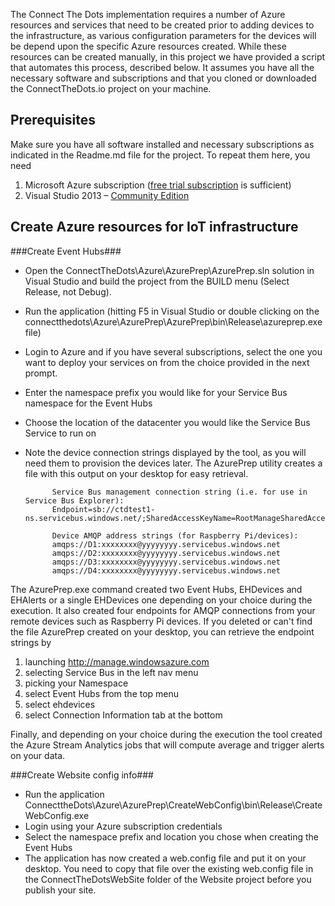 The Connect The Dots implementation requires a number of Azure resources and services that need to be created prior to adding devices to the infrastructure, as various configuration parameters for the devices will be depend upon the specific Azure resources created. While these resources can be created manually, in this project we have provided a script that automates this process, described below. It assumes you have all the necessary software and subscriptions and that you cloned or downloaded the ConnectTheDots.io project on your machine.

## Prerequisites ##

Make sure you have all software installed and necessary subscriptions as indicated in the Readme.md file for the project. To repeat them here, you need

1. Microsoft Azure subscription ([free trial subscription](http://azure.microsoft.com/en-us/pricing/free-trial/) is sufficient)
1. Visual Studio 2013 – [Community Edition](http://www.visualstudio.com/downloads/download-visual-studio-vs)

## Create Azure resources for IoT infrastructure ##

###Create Event Hubs###

* Open the ConnectTheDots\Azure\AzurePrep\AzurePrep.sln solution in Visual Studio and build the project from the BUILD menu (Select Release, not Debug).
* Run the application (hitting F5 in Visual Studio or double clicking on the connectthedots\Azure\AzurePrep\AzurePrep\bin\Release\azureprep.exe file)
* Login to Azure and if you have several subscriptions, select the one you want to deploy your services on from the choice provided in the next prompt.
* Enter the namespace prefix you would like for your Service Bus namespace for the Event Hubs
* Choose the location of the datacenter you would like the Service Bus Service to run on
* Note the device connection strings displayed by the tool, as you will need them to provision the devices later. The AzurePrep utility creates a file with this output on your desktop for easy retrieval.
    

			Service Bus management connection string (i.e. for use in Service Bus Explorer):
			Endpoint=sb://ctdtest1-ns.servicebus.windows.net/;SharedAccessKeyName=RootManageSharedAccessKey;SharedAccessKey=zzzzzzz

			Device AMQP address strings (for Raspberry Pi/devices):
			amqps://D1:xxxxxxxx@yyyyyyyy.servicebus.windows.net
			amqps://D2:xxxxxxxx@yyyyyyyy.servicebus.windows.net
			amqps://D3:xxxxxxxx@yyyyyyyy.servicebus.windows.net
			amqps://D4:xxxxxxxx@yyyyyyyy.servicebus.windows.net

The AzurePrep.exe command created two Event Hubs, EHDevices and EHAlerts or a single EHDevices one depending on your choice during the execution.
It also created four endpoints for AMQP connections from your remote devices such as Raspberry Pi devices. If you deleted or can't find the file AzurePrep created on your desktop, you can retrieve the endpoint strings by 

1. launching http://manage.windowsazure.com
2. selecting Service Bus in the left nav menu
3. picking your Namespace 
4. select Event Hubs from the top menu
5. select ehdevices
6. select Connection Information tab at the bottom

Finally, and depending on your choice during the execution the tool created the Azure Stream Analytics jobs that will compute average and trigger alerts on your data.

###Create Website config info###
* Run the application ConnecttheDots\Azure\AzurePrep\CreateWebConfig\bin\Release\CreateWebConfig.exe
*  Login using your Azure subscription credentials
* Select the namespace prefix and location you chose when creating the Event Hubs
* The application has now created a web.config file and put it on your desktop. You need to copy that file over the existing web.config file in the ConnectTheDotsWebSite folder of the Website project before you publish your site.